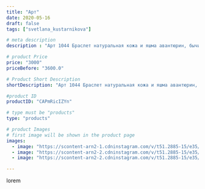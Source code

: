 ```yaml
---
title: "Арт"
date: 2020-05-16
draft: false
tags: ["svetlana_kustarnikova"]

# meta description
description : "Арт 1044 Браслет натуральная кожа и яшма авантюрин, бычий глаз"

# product Price
price: "3000"
priceBefore: "3600.0"

# Product Short Description
shortDescription: "Арт 1044 Браслет натуральная кожа и яшма авантюрин, бычий глаз"

#product ID
productID: "CAPmRicIZYn"

# type must be "products"
type: "products"

# product Images
# first image will be shown in the product page
images:
  - image: "https://scontent-arn2-1.cdninstagram.com/v/t51.2885-15/e35/97164584_286110902392266_1456522640630126778_n.jpg?_nc_ht=scontent-arn2-1.cdninstagram.com&_nc_cat=106&_nc_ohc=ITgwQo8pzFcAX9tiTec&se=7&tp=1&oh=04e75fb6e2295a694df2410764279d6e&oe=605F898F&ig_cache_key=MjMxMDIzMzQ1ODU1ODk1NTMwNA%3D%3D.2"
  - image: "https://scontent-arn2-2.cdninstagram.com/v/t51.2885-15/e35/97337270_3351423411557960_4986603481939421558_n.jpg?_nc_ht=scontent-arn2-2.cdninstagram.com&_nc_cat=108&_nc_ohc=zAV_Lrd6zVAAX8rthMY&se=8&tp=1&oh=a27022a0018436c5ac7d10de3ce72083&oe=605FF5E8&ig_cache_key=MjMxMDIzMzQ1ODU0MjMwODk2NQ%3D%3D.2"
  - image: "https://scontent-arn2-2.cdninstagram.com/v/t51.2885-15/e35/97303457_615451079351873_4313110983781052514_n.jpg?_nc_ht=scontent-arn2-2.cdninstagram.com&_nc_cat=105&_nc_ohc=K9s5vzIZj_kAX8dSO4N&se=8&tp=1&oh=bd114e7c1e99464adada2fe47d72c6c6&oe=605EC0F1&ig_cache_key=MjMxMDIzMzQ1ODU1MDcxMTY2NQ%3D%3D.2"

---
```

lorem

